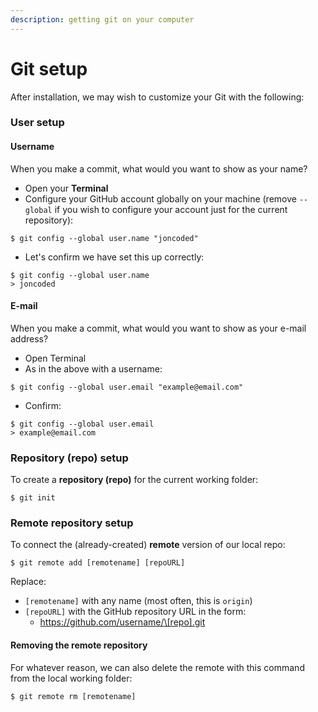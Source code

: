 ```yaml
---
description: getting git on your computer
---
```


# Git setup

After installation, we may wish to customize your Git with the following:

### User setup

#### Username

When you make a commit, what would you want to show as your name?

* Open your **Terminal**
* Configure your GitHub account globally on your machine (remove `--global` if you wish to configure your account just for the current repository):

```
$ git config --global user.name "joncoded"
```

* Let's confirm we have set this up correctly:

```
$ git config --global user.name
> joncoded
```

#### E-mail

When you make a commit, what would you want to show as your e-mail address?

* Open Terminal
* As in the above with a username:

```
$ git config --global user.email "example@email.com"
```

* Confirm:

```
$ git config --global user.email
> example@email.com
```

### Repository (repo) setup

To create a **repository (repo)** for the current working folder:

```
$ git init
```

### Remote repository setup

To connect the (already-created) **remote** version of our local repo:

```
$ git remote add [remotename] [repoURL]
```

Replace:

* `[remotename]` with any name (most often, this is `origin`)
* `[repoURL]` with the GitHub repository URL in the form:
  * https://github.com/username/\[repo].git

#### Removing the remote repository

For whatever reason, we can also delete the remote with this command from the local working folder:

```
$ git remote rm [remotename]
```
